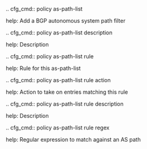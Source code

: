 .. cfg_cmd:: policy as-path-list <tag>

help: Add a BGP autonomous system path filter

.. cfg_cmd:: policy as-path-list <tag> description

help: Description

.. cfg_cmd:: policy as-path-list <tag> rule <tag>

help: Rule for this as-path-list

.. cfg_cmd:: policy as-path-list <tag> rule <tag> action

help: Action to take on entries matching this rule

.. cfg_cmd:: policy as-path-list <tag> rule <tag> description

help: Description

.. cfg_cmd:: policy as-path-list <tag> rule <tag> regex

help: Regular expression to match against an AS path

